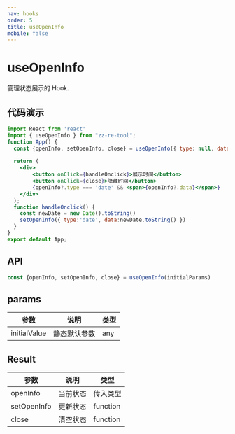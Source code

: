 ```yaml
---
nav: hooks
order: 5
title: useOpenInfo
mobile: false
---
```

# useOpenInfo

管理状态展示的 Hook.

## 代码演示

```jsx
import React from 'react'
import { useOpenInfo } from "zz-re-tool";
function App() {
  const {openInfo, setOpenInfo, close} = useOpenInfo({ type: null, data: null })
  
  return (
    <div>
        <button onClick={handleOnclick}>展示时间</button>
        <button onClick={close}>隐藏时间</button>
        {openInfo?.type === 'date' && <span>{openInfo?.data}</span>}
    </div>
  );
  function handleOnclick() {
    const newDate = new Date().toString()
    setOpenInfo({ type:'date', data:newDate.toString() })
  }
}
export default App;
```

## API

```js
const {openInfo, setOpenInfo, close} = useOpenInfo(initialParams)
```

## params

| 参数         | 说明         | 类型 |
| ------------ | ------------ | ---- |
| initialValue | 静态默认参数 | any  |

## Result

| 参数        | 说明     | 类型     |
| ----------- | -------- | -------- |
| openInfo    | 当前状态 | 传入类型 |
| setOpenInfo | 更新状态 | function |
| close       | 清空状态 | function |

